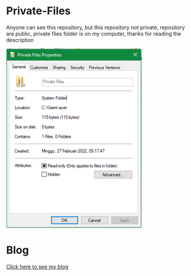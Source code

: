 # Private-Files
Anyone can see this repository, but this repository not private, repository are public, private files folder is on my computer, thanks for reading the description

![PrivateImage](https://github.com/AimarRikza/Private-Files/blob/main/ThisFolderPrperties.PNG)

# Blog
[Click here to see my blog](https://aimarrikza.blogspot.com)
